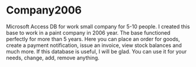 # Company2006
Microsoft Access DB for work small company for 5-10 people.
I created this base to work in a paint company in 2006 year.
The base functioned perfectly for more than 5 years.
Here you can place an order for goods, create a payment notification, issue an invoice, view stock balances and much more.
If this database is useful, I will be glad. You can use it for your needs, change, add, remove anything.
